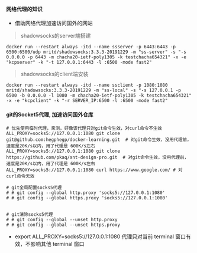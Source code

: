 #### 网络代理的知识

* 借助网络代理加速访问国外的网站

> shadowsocks的server端搭建
```
docker run --restart always -itd --name ssserver -p 6443:6443 -p 6500:6500/udp mritd/shadowsocks:3.3.3-20191229 -m "ss-server" -s "-s 0.0.0.0 -p 6443 -m chacha20-ietf-poly1305 -k testchacha654321" -x -e "kcpserver" -k "-t 127.0.0.1:6443 -l :6500 -mode fast2"
```

> shadowsocks的client端安装
```
docker run --restart always -itd --name ssclient -p 1080:1080 mritd/shadowsocks:3.3.3-20191229 -m "ss-local" -s "-s 127.0.0.1 -p 6500 -b 0.0.0.0 -l 1080 -m chacha20-ietf-poly1305 -k testchacha654321" -x -e "kcpclient" -k "-r SERVER_IP:6500 -l :6500 -mode fast2"
```

#### git的Socket5代理, 加速访问国外仓库
```
# 优先使用临时代理，亲测，好像该代理只对git命令生效，对curl命令不生效
ALL_PROXY=socks5://127.0.0.1:1080 git clone git@github.com:hegphegp/docker-learning.git  # 对git命令生效，没用代理前，速度是20K/s以内，用了代理是 600K/s左右
ALL_PROXY=socks5://127.0.0.1:1080 git clone https://github.com/pkaq/ant-design-pro.git  # 对git命令生效，没用代理前，速度是20K/s以内，用了代理是 600K/s左右
ALL_PROXY=socks5://127.0.0.1:1080 curl https://www.google.com/ # 对curl命令无效

# git全局配置socks5代理
# # git config --global http.proxy 'socks5://127.0.0.1:1080'
# # git config --global https.proxy 'socks5://127.0.0.1:1080'


# git清除socks5代理
# # git config --global --unset http.proxy
# # git config --global --unset https.proxy
```

* export ALL_PROXY=socks5://127.0.0.1:1080  代理只对当前 terminal 窗口有效，不影响其他 terminal 窗口
